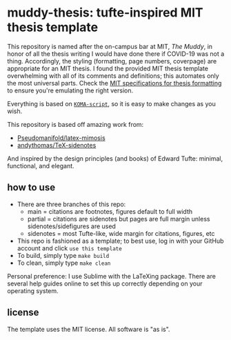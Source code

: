 # muddy-thesis: tufte-inspired MIT thesis template

This repository is named after the on-campus bar at MIT, _The Muddy_, in honor of all the thesis writing I would have done there if COVID-19 was not a thing. Accordingly, the styling (formatting, page numbers, coverpage) are appropriate for an MIT thesis. I found the provided MIT thesis template overwhelming with all of its comments and definitions; this automates only the most universal parts. Check the [MIT specifications for thesis formatting](https://libraries.mit.edu/distinctive-collections/thesis-specs/#format) to ensure you're emulating the right version.

Everything is based on [`KOMA-script`](https://ctan.org/pkg/koma-script?lang=en), so it is easy to make changes as you wish.

This repository is based off amazing work from:
- [Pseudomanifold/latex-mimosis](https://github.com/Pseudomanifold/latex-mimosis)
- [andythomas/TeX-sidenotes](https://github.com/andythomas/TeX-sidenotes)

And inspired by the design principles (and books) of Edward Tufte: minimal, functional, and elegant.

## how to use
- There are three branches of this repo:
  - main = citations are footnotes, figures default to full width
  - partial = citations are sidenotes but pages are full margin unless sidenotes/sidefigures are used
  - sidenotes = most Tufte-like, wide margin for citations, figures, etc
- This repo is fashioned as a template; to best use, log in with your GitHub account and click `use this template`
- To build, simply type `make build`
- To clean, simply type `make clean`

Personal preference: I use Sublime with the LaTeXing package. There are several help guides online to set this up correctly depending on your operating system.

## license

The template uses the MIT license. All software is "as is".
